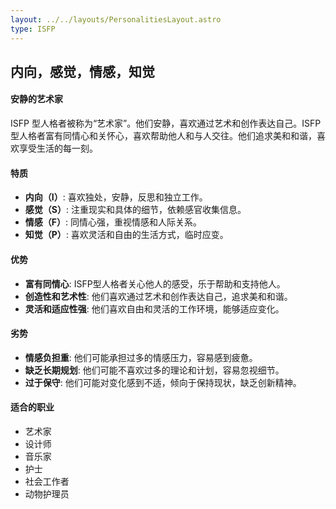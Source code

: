```yaml
---
layout: ../../layouts/PersonalitiesLayout.astro
type: ISFP
---
```

## 内向，感觉，情感，知觉

#### 安静的艺术家
ISFP 型人格者被称为“艺术家”。他们安静，喜欢通过艺术和创作表达自己。ISFP型人格者富有同情心和关怀心，喜欢帮助他人和与人交往。他们追求美和和谐，喜欢享受生活的每一刻。

#### 特质
- **内向（I）**: 喜欢独处，安静，反思和独立工作。
- **感觉（S）**: 注重现实和具体的细节，依赖感官收集信息。
- **情感（F）**: 同情心强，重视情感和人际关系。
- **知觉（P）**: 喜欢灵活和自由的生活方式，临时应变。

#### 优势
- **富有同情心**: ISFP型人格者关心他人的感受，乐于帮助和支持他人。
- **创造性和艺术性**: 他们喜欢通过艺术和创作表达自己，追求美和和谐。
- **灵活和适应性强**: 他们喜欢自由和灵活的工作环境，能够适应变化。

#### 劣势
- **情感负担重**: 他们可能承担过多的情感压力，容易感到疲惫。
- **缺乏长期规划**: 他们可能不喜欢过多的理论和计划，容易忽视细节。
- **过于保守**: 他们可能对变化感到不适，倾向于保持现状，缺乏创新精神。

#### 适合的职业
- 艺术家
- 设计师
- 音乐家
- 护士
- 社会工作者
- 动物护理员